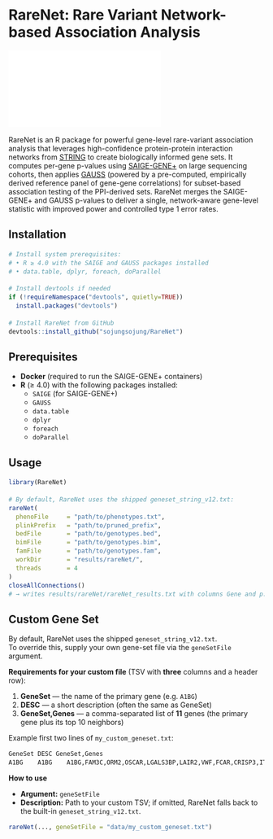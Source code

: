 # RareNet: Rare Variant Network-based Association Analysis
![Figure 1. RareNet workflow](rarenet_overview.pdf)

RareNet is an R package for powerful gene-level rare-variant association analysis that leverages high-confidence protein-protein interaction networks from [STRING](https://string-db.org/) to create biologically informed gene sets. It computes per-gene p-values using [SAIGE-GENE+](https://github.com/weizhouUMICH/SAIGE) on large sequencing cohorts, then applies [GAUSS](https://github.com/diptavo/GAUSS) (powered by a pre-computed, empirically derived reference panel of gene-gene correlations) for subset-based association testing of the PPI-derived sets. RareNet merges the SAIGE-GENE+ and GAUSS p-values to deliver a single, network-aware gene-level statistic with improved power and controlled type 1 error rates. 


## Installation

```r
# Install system prerequisites:
# • R ≥ 4.0 with the SAIGE and GAUSS packages installed
# • data.table, dplyr, foreach, doParallel

# Install devtools if needed
if (!requireNamespace("devtools", quietly=TRUE))
  install.packages("devtools")

# Install RareNet from GitHub
devtools::install_github("sojungsojung/RareNet")
```

## Prerequisites

- **Docker** (required to run the SAIGE-GENE+ containers)  
- **R** (≥ 4.0) with the following packages installed:
  - `SAIGE` (for SAIGE-GENE+)  
  - `GAUSS`  
  - `data.table`  
  - `dplyr`  
  - `foreach`  
  - `doParallel`  

## Usage

```r
library(RareNet)

# By default, RareNet uses the shipped geneset_string_v12.txt:
rareNet(
  phenoFile     = "path/to/phenotypes.txt",
  plinkPrefix   = "path/to/pruned_prefix",
  bedFile       = "path/to/genotypes.bed",
  bimFile       = "path/to/genotypes.bim",
  famFile       = "path/to/genotypes.fam",
  workDir       = "results/rareNet/",
  threads       = 4
)
closeAllConnections()
# → writes results/rareNet/rareNet_results.txt with columns Gene and p.value
```

## Custom Gene Set

By default, RareNet uses the shipped `geneset_string_v12.txt`.  
To override this, supply your own gene-set file via the `geneSetFile` argument.  

**Requirements for your custom file** (TSV with **three** columns and a header row):  
1. **GeneSet** — the name of the primary gene (e.g. `A1BG`)  
2. **DESC**    — a short description (often the same as GeneSet)  
3. **GeneSet,Genes** — a comma-separated list of **11** genes (the primary gene plus its top 10 neighbors)  

Example first two lines of `my_custom_geneset.txt`:
```txt
GeneSet DESC GeneSet,Genes
A1BG	A1BG	A1BG,FAM3C,ORM2,OSCAR,LGALS3BP,LAIR2,VWF,FCAR,CRISP3,ITIH4,VSTM1
```

**How to use**  
- **Argument:** `geneSetFile`  
- **Description:** Path to your custom TSV; if omitted, RareNet falls back to the built-in `geneset_string_v12.txt`.  

```r
rareNet(..., geneSetFile = "data/my_custom_geneset.txt")
```
